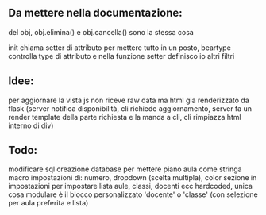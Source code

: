 ## Da mettere nella documentazione:

del obj, obj.elimina() e obj.cancella() sono la stessa cosa

init chiama setter di attributo per mettere tutto in un posto, beartype controlla type di attributo e nella funzione setter definisco io altri filtri

## Idee:

per aggiornare la vista js non riceve raw data ma html gia renderizzato da flask (server notifica disponibilità, cli richiede aggiornamento, server fa un render template della parte richiesta e la manda a cli, cli rimpiazza html interno di div)

## Todo:

modificare sql creazione database per mettere piano aula come stringa
macro impostazioni di: numero, dropdown (scelta multipla), color
sezione in impostazioni per impostare lista aule, classi, docenti ecc hardcoded, unica cosa modulare è il blocco personalizzato 'docente' o 'classe' (con selezione per aula preferita e lista)
